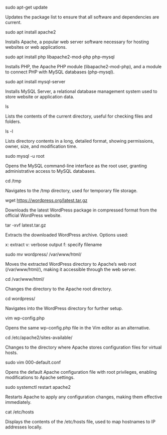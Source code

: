 
sudo apt-get update


Updates the package list to ensure that all software and dependencies are current.


sudo apt install apache2


Installs Apache, a popular web server software necessary for hosting websites or web applications.


sudo apt install php libapache2-mod-php php-mysql


Installs PHP, the Apache PHP module (libapache2-mod-php), and a module to connect PHP with MySQL databases (php-mysql).



sudo apt install mysql-server


Installs MySQL Server, a relational database management system used to store website or application data.



ls

Lists the contents of the current directory, useful for checking files and folders.


ls -l

Lists directory contents in a long, detailed format, showing permissions, owner, size, and modification time.



sudo mysql -u root

Opens the MySQL command-line interface as the root user, granting administrative access to MySQL databases.



cd /tmp


Navigates to the /tmp directory, used for temporary file storage.


wget https://wordpress.org/latest.tar.gz


Downloads the latest WordPress package in compressed format from the official WordPress website.


tar -xvf latest.tar.gz


Extracts the downloaded WordPress archive. Options used:

x: extract
v: verbose output
f: specify filename


sudo mv wordpress/ /var/www/html/


Moves the extracted WordPress directory to Apache’s web root (/var/www/html/), making it accessible through the web server.


cd /var/www/html/

Changes the directory to the Apache root directory.


cd wordpress/


Navigates into the WordPress directory for further setup.


vim wp-config.php


Opens the same wp-config.php file in the Vim editor as an alternative.


cd /etc/apache2/sites-available/


Changes to the directory where Apache stores configuration files for virtual hosts.


sudo vim 000-default.conf


Opens the default Apache configuration file with root privileges, enabling modifications to Apache settings.


sudo systemctl restart apache2


Restarts Apache to apply any configuration changes, making them effective immediately.

cat /etc/hosts


Displays the contents of the /etc/hosts file, used to map hostnames to IP addresses locally.




